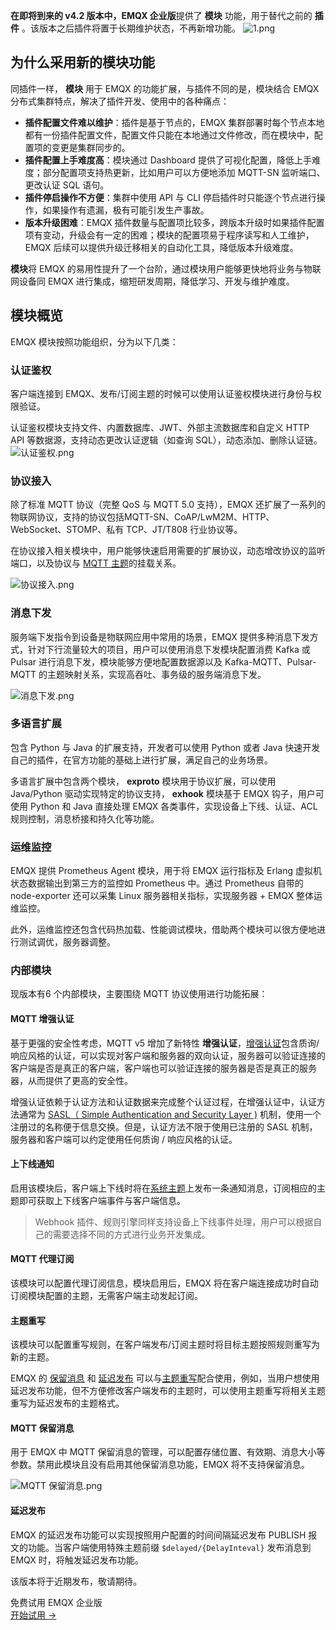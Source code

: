 **在即将到来的 v4.2 版本中，EMQX 企业版**提供了 **模块** 功能，用于替代之前的 **插件** 。该版本之后插件将置于长期维护状态，不再新增功能。
![1.png](https://assets.emqx.com/images/d3056829973a659d92fb3b8c5edfe459.png)




## 为什么采用新的模块功能

同插件一样， **模块** 用于 EMQX 的功能扩展，与插件不同的是，模块结合 EMQX 分布式集群特点，解决了插件开发、使用中的各种痛点：

- **插件配置文件难以维护**：插件是基于节点的，EMQX 集群部署时每个节点本地都有一份插件配置文件，配置文件只能在本地通过文件修改，而在模块中，配置项的变更是集群同步的。
- **插件配置上手难度高**：模块通过 Dashboard 提供了可视化配置，降低上手难度；部分配置项支持热更新，比如用户可以方便地添加 MQTT-SN 监听端口、更改认证 SQL 语句。
- **插件停启操作不方便**：集群中使用 API 与 CLI 停启插件时只能逐个节点进行操作，如果操作有遗漏，极有可能引发生产事故。
- **版本升级困难**：EMQX 插件数量与配置项比较多，跨版本升级时如果插件配置项有变动，升级会有一定的困难；模块的配置项易于程序读写和人工维护，EMQX  后续可以提供升级迁移相关的自动化工具，降低版本升级难度。

**模块**将 EMQX 的易用性提升了一个台阶，通过模块用户能够更快地将业务与物联网设备同 EMQX 进行集成，缩短研发周期，降低学习、开发与维护难度。



## 模块概览

EMQX 模块按照功能组织，分为以下几类：

### 认证鉴权

客户端连接到 EMQX、发布/订阅主题的时候可以使用认证鉴权模块进行身份与权限验证。

认证鉴权模块支持文件、内置数据库、JWT、外部主流数据库和自定义 HTTP API 等数据源，支持动态更改认证逻辑（如查询 SQL），动态添加、删除认证链。
![认证鉴权.png](https://assets.emqx.com/images/73679e9f0b6019b7faba35b21630c861.png)



### 协议接入

除了标准 MQTT 协议（完整 QoS 与 MQTT 5.0 支持），EMQX 还扩展了一系列的物联网协议，支持的协议包括MQTT-SN、CoAP/LwM2M、HTTP、WebSocket、STOMP、私有 TCP、JT/T808 行业协议等。

在协议接入相关模块中，用户能够快速启用需要的扩展协议，动态增改协议的监听端口，以及协议与 [MQTT 主题](https://www.emqx.com/zh/blog/advanced-features-of-mqtt-topics)的挂载关系。

![协议接入.png](https://assets.emqx.com/images/98273b92dcb3459e4e7bf40de2145109.png)



### 消息下发

服务端下发指令到设备是物联网应用中常用的场景，EMQX 提供多种消息下发方式，针对下行流量较大的项目，用户可以使用消息下发模块配置消费 Kafka 或 Pulsar 进行消息下发，模块能够方便地配置数据源以及 Kafka-MQTT、Pulsar-MQTT 的主题映射关系，实现高吞吐、事务级的服务端消息下发。

![消息下发.png](https://assets.emqx.com/images/98ab2bd2917fc74ff9017c8e43731bd7.png)



### 多语言扩展

包含 Python 与 Java 的扩展支持，开发者可以使用 Python 或者 Java 快速开发自己的插件，在官方功能的基础上进行扩展，满足自己的业务场景。

多语言扩展中包含两个模块， **exproto** 模块用于协议扩展，可以使用 Java/Python 驱动实现特定的协议支持， **exhook** 模块基于 EMQX 钩子，用户可使用 Python 和 Java 直接处理 EMQX 各类事件，实现设备上下线、认证、ACL 规则控制，消息桥接和持久化等功能。



### 运维监控

EMQX 提供 Prometheus Agent 模块，用于将 EMQX 运行指标及 Erlang 虚拟机状态数据输出到第三方的监控如 Prometheus 中。通过 Prometheus 自带的 node-exporter 还可以采集 Linux 服务器相关指标，实现服务器 + EMQX 整体运维监控。

此外，运维监控还包含代码热加载、性能调试模块，借助两个模块可以很方便地进行测试调优，服务器调整。



### 内部模块

现版本有6 个内部模块，主要围绕 MQTT 协议使用进行功能拓展：

#### MQTT 增强认证

基于更强的安全性考虑，MQTT v5 增加了新特性 **增强认证**，[增强认证](https://www.emqx.com/zh/blog/mqtt5-enhanced-authentication)包含质询/响应风格的认证，可以实现对客户端和服务器的双向认证，服务器可以验证连接的客户端是否是真正的客户端，客户端也可以验证连接的服务器是否是真正的服务器，从而提供了更高的安全性。

增强认证依赖于认证方法和认证数据来完成整个认证过程，在增强认证中，认证方法通常为 [SASL（ Simple Authentication and Security Layer )](https://zh.wikipedia.org/zh-hans/简单认证与安全层) 机制，使用一个注册过的名称便于信息交换。但是，认证方法不限于使用已注册的 SASL 机制，服务器和客户端可以约定使用任何质询 / 响应风格的认证。

#### 上下线通知

启用该模块后，客户端上下线时将在[系统主题](https://www.emqx.io/docs/zh/latest/advanced/system-topic.html)上发布一条通知消息，订阅相应的主题即可获取上下线客户端事件与客户端信息。

> Webhook 插件、规则引擎同样支持设备上下线事件处理，用户可以根据自己的需要选择不同的方式进行业务开发集成。

#### MQTT 代理订阅

该模块可以配置代理订阅信息，模块启用后，EMQX 将在客户端连接成功时自动订阅模块配置的主题，无需客户端主动发起订阅。

#### 主题重写

该模块可以配置重写规则，在客户端发布/订阅主题时将目标主题按照规则重写为新的主题。

EMQX 的 [保留消息](https://docs.emqx.com/zh/enterprise/latest/modules/retainer.html) 和 [延迟发布](https://www.emqx.io/docs/zh/latest/advanced/delay-publish.html) 可以与[主题重写](https://www.emqx.com/zh/blog/rewriting-emqx-mqtt5-topic)配合使用，例如，当用户想使用延迟发布功能，但不方便修改客户端发布的主题时，可以使用主题重写将相关主题重写为延迟发布的主题格式。

#### MQTT 保留消息

用于 EMQX 中 MQTT 保留消息的管理，可以配置存储位置、有效期、消息大小等参数。禁用此模块且没有启用其他保留消息功能，EMQX 将不支持保留消息。

![MQTT 保留消息.png](https://assets.emqx.com/images/6cff9581c968d03e83e29d68b5601ff7.png)



#### 延迟发布

EMQX 的延迟发布功能可以实现按照用户配置的时间间隔延迟发布 PUBLISH 报文的功能。当客户端使用特殊主题前缀 `$delayed/{DelayInteval}` 发布消息到 EMQX 时，将触发延迟发布功能。



该版本将于近期发布，敬请期待。


<section class="promotion">
    <div>
        免费试用 EMQX 企业版
    </div>
    <a href="https://www.emqx.com/zh/try?product=enterprise" class="button is-gradient px-5">开始试用 →</a >
</section>
